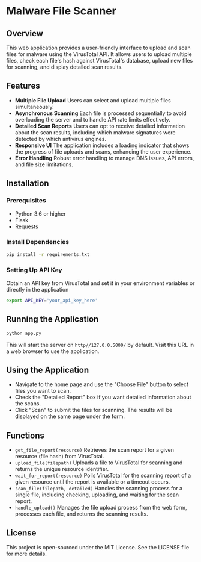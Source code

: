 # Malware File Scanner

## Overview
This web application provides a user-friendly interface to upload and scan files for malware using the VirusTotal API. It allows users to upload multiple files, check each file's hash against VirusTotal's database, upload new files for scanning, and display detailed scan results.

## Features
- **Multiple File Upload** Users can select and upload multiple files simultaneously.
- **Asynchronous Scanning** Each file is processed sequentially to avoid overloading the server and to handle API rate limits effectively.
- **Detailed Scan Reports** Users can opt to receive detailed information about the scan results, including which malware signatures were detected by which antivirus engines.
- **Responsive UI** The application includes a loading indicator that shows the progress of file uploads and scans, enhancing the user experience.
- **Error Handling** Robust error handling to manage DNS issues, API errors, and file size limitations.

## Installation

### Prerequisites
- Python 3.6 or higher
- Flask
- Requests


### Install Dependencies
```bash
pip install -r requirements.txt
```

### Setting Up API Key
Obtain an API key from VirusTotal and set it in your environment variables or directly in the application
```bash
export API_KEY='your_api_key_here'
```

## Running the Application
```bash
python app.py
```
This will start the server on `http//127.0.0.5000/` by default. Visit this URL in a web browser to use the application.

## Using the Application
- Navigate to the home page and use the "Choose File" button to select files you want to scan.
- Check the "Detailed Report" box if you want detailed information about the scans.
- Click "Scan" to submit the files for scanning. The results will be displayed on the same page under the form.

## Functions
- `get_file_report(resource)` Retrieves the scan report for a given resource (file hash) from VirusTotal.
- `upload_file(filepath)` Uploads a file to VirusTotal for scanning and returns the unique resource identifier.
- `wait_for_report(resource)` Polls VirusTotal for the scanning report of a given resource until the report is available or a timeout occurs.
- `scan_file(filepath, detailed)` Handles the scanning process for a single file, including checking, uploading, and waiting for the scan report.
- `handle_upload()` Manages the file upload process from the web form, processes each file, and returns the scanning results.

## License
This project is open-sourced under the MIT License. See the LICENSE file for more details.
